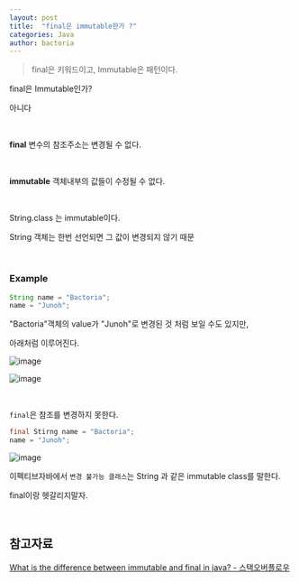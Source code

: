 ```yaml
---
layout: post
title:  "final은 immutable한가 ?"
categories: Java
author: bactoria
---
```


> final은 키워드이고, Immutable은 패턴이다.

final은 Immutable인가?

아니다

&nbsp;

**final**
변수의 참조주소는 변경될 수 없다.

&nbsp;

**immutable**
객체내부의 값들이 수정될 수 없다.

&nbsp;

String.class 는 immutable이다.  

String 객체는 한번 선언되면 그 값이 변경되지 않기 때문

&nbsp;
&nbsp;

### Example

```Java
String name = "Bactoria";
name = "Junoh";
```

"Bactoria"객체의 value가 "Junoh"로 변경된 것 처럼 보일 수도 있지만,

아래처럼 이루어진다.

![image](https://user-images.githubusercontent.com/25674959/52163252-e4a68380-2722-11e9-98db-dea1e748a078.png)

![image](https://user-images.githubusercontent.com/25674959/52163263-030c7f00-2723-11e9-8782-4f9e96433ea3.png)

&nbsp;

`final`은 참조를 변경하지 못한다.

```java
final Stirng name = "Bactoria";
name = "Junoh";
```

![image](https://user-images.githubusercontent.com/25674959/52163297-744c3200-2723-11e9-94ab-0aeb7a66e228.png)

이펙티브자바에서 `변경 불가능 클래스`는 String 과 같은 immutable class를 말한다.

final이랑 헷갈리지말자.

&nbsp;
&nbsp;

## 참고자료

[What is the difference between immutable and final in java? - 스택오버플로우](https://stackoverflow.com/questions/34087724/what-is-the-difference-between-immutable-and-final-in-java)
